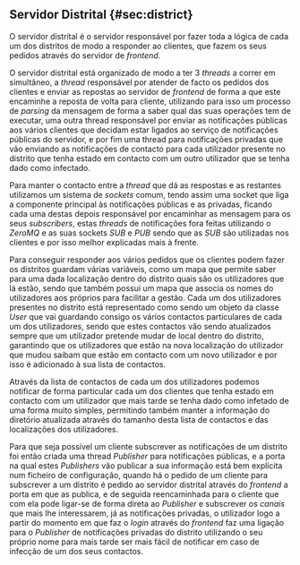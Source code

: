 ## Servidor Distrital {#sec:district}

O servidor distrital é o servidor responsável por fazer toda a lógica de cada um dos distritos de modo a responder ao clientes, que fazem os seus pedidos através do servidor de _frontend_.

O servidor distrital está organizado de modo a ter 3 _threads_ a correr em simultâneo, a _thread_ responsável por atender de facto os pedidos dos clientes e enviar as repostas ao servidor de _frontend_ de forma a que este encaminhe a reposta de volta para cliente, utilizando para isso um processo de _parsing_ da mensagem de forma a saber qual das suas operações tem de executar, uma outra thread responsável por enviar as notificações públicas aos vários clientes que decidam estar ligados ao serviço de notificações públicas do servidor, e por fim uma thread para notificações privadas que vão enviando as notificações de contacto para cada utilizador presente no distrito que tenha estado em contacto com um outro utilizador que se tenha dado como infectado.

Para manter o contacto entre a _thread_ que dá as respostas e as restantes utilizamos um sistema de _sockets_ comum, tendo assim uma socket que liga a componente principal às notificações públicas e as privadas, ficando cada uma destas depois responsável por encaminhar as mensagem para os seus _subscribers_, estas _threads_ de notificações fora feitas utilizando o _ZeroMQ_ e as suas sockets _SUB_ e _PUB_ sendo que as _SUB_ são utilizadas nos clientes e por isso melhor explicadas mais à frente.

Para conseguir responder aos vários pedidos que os clientes podem fazer os distritos guardam várias variáveis, como um mapa que permite saber para uma dada localização dentro do distrito quais são os utilizadores que lá estão, sendo que também possui um mapa que associa os nomes do utilizadores aos próprios para facilitar a gestão. Cada um dos utilizadores presentes no distrito está representado como sendo um objeto da classe _User_ que vai guardando consigo os vários contactos particulares de cada um dos utilizadores, sendo que estes contactos vão sendo atualizados sempre que um utilizador pretende mudar de local dentro do distrito, garantindo que os utilizadores que estão na nova localização do utilizador que mudou saibam que estão em contacto com um novo utilizador e por isso é adicionado à sua lista de contactos.

Através da lista de contactos de cada um dos utilizadores podemos notificar de forma particular cada um dos clientes que tenha estado em contacto com um utilizador que mais tarde se tenha dado como infetado de uma forma muito simples, permitindo também manter a informação do diretório atualizada através do tamanho desta lista de contactos e das localizações dos utilizadores.

Para que seja possível um cliente subscrever as notificações de um distrito foi então criada uma thread _Publisher_ para notificações públicas, e a porta na qual estes _Publishers_ vão publicar a sua informação está bem explícita num ficheiro de configuração, quando há o pedido de um cliente para subscrever a um distrito é pedido ao servidor distrital através do _frontend_ a porta em que as publica, e de seguida reencaminhada para o cliente que com ela pode ligar-se de forma direta ao _Publisher_ e subscrever os _canais_ que mais lhe interessarem, já as notificações privadas, o utilizador logo a partir do momento em que faz o _login_ através do _frontend_ faz uma ligação para o _Publisher_ de notificações privadas do distrito utilizando o seu próprio nome para mais tarde ser mais fácil de notificar em caso de infecção de um dos seus contactos.
